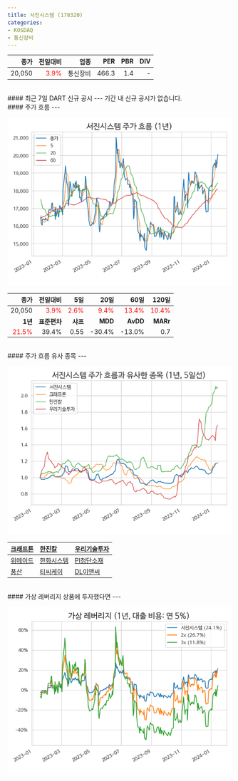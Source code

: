 ```yaml
---
title: 서진시스템 (178320)
categories:
- KOSDAQ
- 통신장비
---
```


|**종가**|**전일대비**|**업종**|**PER**|**PBR**|**DIV**|
|-------:|-----------:|-------:|------:|------:|------:|
|20,050|<span style="color: red">3.9%</span>|통신장비|466.3|1.4|-|

<!-- more -->

<br>
#### 최근 7일 DART 신규 공시<a id="dart"></a>
---
기간 내 신규 공시가 없습니다.

<br>
#### 주가 흐름<a id="price"></a>
---

![178320](/assets/images/stock/178320.png)

|**종가**|**전일대비**|**5일**|**20일**|**60일**|**120일**|
|-------:|-----------:|------:|-------:|-------:|--------:|
| 20,050 | <span style="color: red">3.9%</span> | <span style="color: red">2.6%</span> | <span style="color: red">9.4%</span> | <span style="color: red">13.4%</span> | <span style="color: red">10.4%</span> |
|**1년**|**표준편차**|**샤프**|**MDD**|**AvDD**|**MARr**|
| <span style="color: red">21.5%</span> | 39.4% | 0.55 | -30.4% | -13.0% | 0.7 |

<br>
#### 주가 흐름 유사 종목<a id="corr"></a>
---

![178320](/assets/images/stock/178320_corr.png)

| [크래프톤](/259960/) | [한진칼](/180640/) | [우리기술투자](/041190/) |
|:---------------------------------------|:---------------------------------------|:---------------------------------------|
| [위메이드](/112040/) | [한화시스템](/272210/) | [PI첨단소재](/178920/) |
| [풍산](/103140/) | [티씨케이](/064760/) | [DL이앤씨](/375500/) |

<br>
#### 가상 레버리지 상품에 투자했다면<a id="2x"></a>
---

![178320](/assets/images/stock/178320_2x.png)

[^corr]: 상관계수를 이용하여 분석하였습니다.